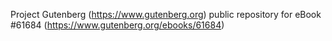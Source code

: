 Project Gutenberg (https://www.gutenberg.org) public repository for eBook #61684 (https://www.gutenberg.org/ebooks/61684)
